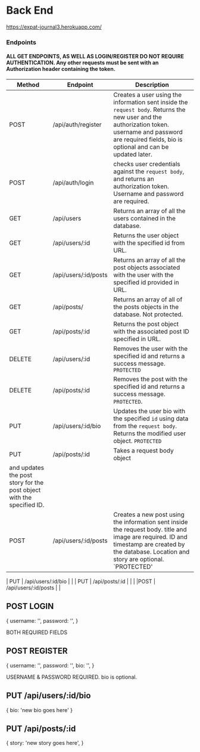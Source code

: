# Back End

https://expat-journal3.herokuapp.com/

### Endpoints

#### ALL GET ENDPOINTS, AS WELL AS LOGIN/REGISTER DO NOT REQUIRE AUTHENTICATION. Any other requests must be sent with an Authorization header containing the token.

| Method                                                                | Endpoint             | Description                                                                                                                                                                                                 |
| --------------------------------------------------------------------- | -------------------- | ----------------------------------------------------------------------------------------------------------------------------------------------------------------------------------------------------------- |
| POST                                                                  | /api/auth/register   | Creates a user using the information sent inside the `request body`. Returns the new user and the authorization token. username and password are required fields, bio is optional and can be updated later. |
| POST                                                                  | /api/auth/login      | checks user credentials against the `request body`, and returns an authorization token. Username and password are required.                                                                                 |
| GET                                                                   | /api/users           | Returns an array of all the users contained in the database.                                                                                                                                                |
| GET                                                                   | /api/users/:id       | Returns the user object with the specified id from URL.                                                                                                                                                     |
| GET                                                                   | /api/users/:id/posts | Returns an array of all the post objects associated with the user with the specified id provided in URL.                                                                                                    |
| GET                                                                   | /api/posts/          | Returns an array of all of the posts objects in the database. Not protected.                                                                                                                                |
| GET                                                                   | /api/posts/:id       | Returns the post object with the associated post ID specified in URL.                                                                                                                                       |
| DELETE                                                                | /api/users/:id       | Removes the user with the specified id and returns a success message. `PROTECTED`                                                                                                                           |
| DELETE                                                                | /api/posts/:id       | Removes the post with the specified id and returns a success message. `PROTECTED`.                                                                                                                          |
| PUT                                                                   | /api/users/:id/bio   | Updates the user bio with the specified `id` using data from the `request body`. Returns the modified user object. `PROTECTED`                                                                              |
| PUT                                                                   | /api/posts/:id       | Takes a request body object                                                                                                                                                                                 |
| and updates the post story for the post object with the specified ID. |
| POST                                                                  | /api/users/:id/posts | Creates a new post using the information sent inside the request body. title and image are required. ID and timestamp are created by the database. Location and story are optional. `PROTECTED'             |

| PUT | /api/users/:id/bio | |
| PUT | /api/posts/:id | |
|
|POST | /api/users/:id/posts | |

## POST LOGIN

{
username: '',
password: '',
}

BOTH REQUIRED FIELDS

## POST REGISTER

{
username: '',
password: '',
bio: '',
}

USERNAME & PASSWORD REQUIRED. bio is optional.

## PUT /api/users/:id/bio

{
bio: 'new bio goes here'
}

## PUT /api/posts/:id

{
story: 'new story goes here',
}
